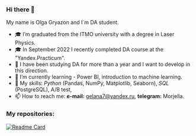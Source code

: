 ### Hi there 👋

My name is Olga Gryazon and I`m DA student. 

- 🎓 I’m graduated from the ITMO university with a degree in Laser Physics.
- 🎓 In September 2022 I recently completed DA course at the "Yandex.Practicum".
- 🌱 I have been studying DA for more than a year and I want to develop in this direction. 
- 🌱 I’m currently learning - Power BI, introduction to machine learning.
- 🔨 My skills: *Python* (Pandas, NumPy, Matplotlib, Seaborn), *SQL* (PostgreSQL), A/B test, 
- 📫 How to reach me: **e-mail:** gelana7@yandex.ru, **telegram:** Morjella. 

### My repositories:

[![Readme Card](https://github-readme-stats.vercel.app/api/pin/?username=Morjella&repo=DA_Repository)](https://github.com/Morjella/Morjella)

<!--
**Morjella/Morjella** is a ✨ _special_ ✨ repository because its `README.md` (this file) appears on your GitHub profile.

Here are some ideas to get you started:

- 🔭 I’m currently working on ...
- 🌱 I’m currently learning ...
- 👯 I’m looking to collaborate on ...
- 🤔 I’m looking for help with ...
- 💬 Ask me about ...
- 📫 How to reach me: ...
- 😄 Pronouns: ...
- ⚡ Fun fact: ...
-->
